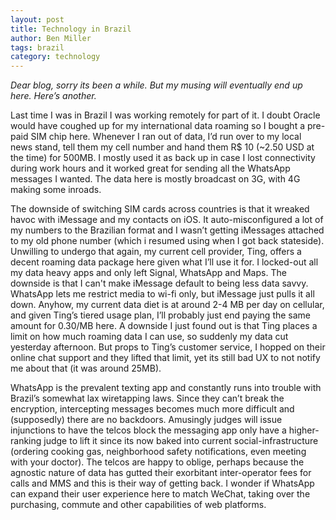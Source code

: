 ```yaml
---
layout: post
title: Technology in Brazil
author: Ben Miller
tags: brazil
category: technology
---
```


_Dear blog, sorry its been a while. But my musing will eventually end up here. Here’s another._

Last time I was in Brazil I was working remotely for part of it. I doubt Oracle would have coughed up for my international data roaming so I bought a pre-paid SIM chip here. Whenever I ran out of data, I’d run over to my local news stand, tell them my cell number and hand them R$ 10 (~2.50 USD at the time) for 500MB. I mostly used it as back up in case I lost connectivity during work hours and it worked great for sending all the WhatsApp messages I wanted. The data here is mostly broadcast on 3G, with 4G making some inroads.

The downside of switching SIM cards across countries is that it wreaked havoc with iMessage and my contacts on iOS. It auto-misconfigured a lot of my numbers to the Brazilian format and I wasn’t getting iMessages attached to my old phone number (which i resumed using when I got back stateside). Unwilling to undergo that again, my current cell provider, Ting, offers a decent roaming data package here given what I’ll use it for. I locked-out all my data heavy apps and only left Signal, WhatsApp and Maps. The downside is that I can't make iMessage default to being less data savvy. WhatsApp lets me restrict media to wi-fi only, but iMessage just pulls it all down. Anyhow, my current data diet is at around 2-4 MB per day on cellular, and given Ting’s tiered usage plan, I’ll probably just end paying the same amount for 0.30/MB here. A downside I just found out is that Ting places a limit on how much roaming data I can use, so suddenly my data cut yesterday afternoon. But props to Ting’s customer service, I hopped on their online chat support and they lifted that limit, yet its still bad UX to not notify me about that (it was around 25MB).

WhatsApp is the prevalent texting app and constantly runs into trouble with Brazil’s somewhat lax wiretapping laws. Since they can’t break the encryption, intercepting messages becomes much more difficult and (supposedly) there are no backdoors. Amusingly judges will issue injunctions to have the telcos block the messaging app only have a higher-ranking judge to lift it since its now baked into current social-infrastructure (ordering cooking gas, neighborhood safety notifications, even meeting with your doctor). The telcos are happy to oblige, perhaps because the agnostic nature of data has gutted their exorbitant inter-operator fees for calls and MMS and this is their way of getting back. I wonder if WhatsApp can expand their user experience here to match WeChat, taking over the purchasing, commute and other capabilities of web platforms.